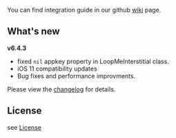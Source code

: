 You can find integration guide in our github [wiki](https://github.com/loopme/loopme-ios-sdk/wiki) page.

## What's new ##
**v6.4.3**

- fixed `nil` appkey property in LoopMeInterstitial class.
- iOS 11 compatibility updates
- Bug fixes and performance improvments.

Please view the [changelog](CHANGELOG.md) for details.

## License ##

see [License](LICENSE.md)
